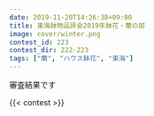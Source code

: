 ```yaml
---
date: 2019-11-20T14:26:38+09:00
title: 東海鉢物品評会2019年鉢花・蘭の部
image: cover/winter.png
contest_id: 223
contest_dir: 222-223
tags: ["蘭", "ハウス鉢花", "東海"]
---
```

審査結果です

{{< contest >}}
